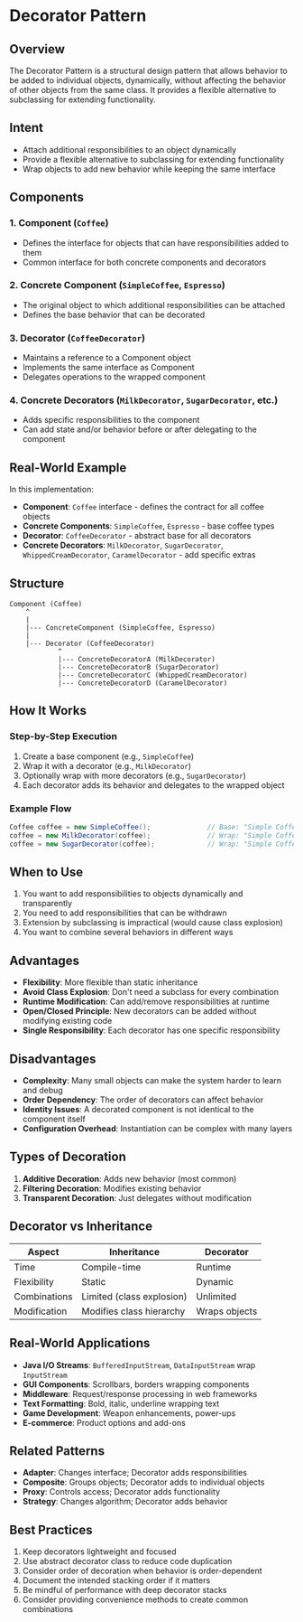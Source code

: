# Decorator Pattern

## Overview
The Decorator Pattern is a structural design pattern that allows behavior to be added to individual objects, dynamically, without affecting the behavior of other objects from the same class. It provides a flexible alternative to subclassing for extending functionality.

## Intent
- Attach additional responsibilities to an object dynamically
- Provide a flexible alternative to subclassing for extending functionality
- Wrap objects to add new behavior while keeping the same interface

## Components

### 1. Component (`Coffee`)
- Defines the interface for objects that can have responsibilities added to them
- Common interface for both concrete components and decorators

### 2. Concrete Component (`SimpleCoffee`, `Espresso`)
- The original object to which additional responsibilities can be attached
- Defines the base behavior that can be decorated

### 3. Decorator (`CoffeeDecorator`)
- Maintains a reference to a Component object
- Implements the same interface as Component
- Delegates operations to the wrapped component

### 4. Concrete Decorators (`MilkDecorator`, `SugarDecorator`, etc.)
- Adds specific responsibilities to the component
- Can add state and/or behavior before or after delegating to the component

## Real-World Example
In this implementation:
- **Component**: `Coffee` interface - defines the contract for all coffee objects
- **Concrete Components**: `SimpleCoffee`, `Espresso` - base coffee types
- **Decorator**: `CoffeeDecorator` - abstract base for all decorators
- **Concrete Decorators**: `MilkDecorator`, `SugarDecorator`, `WhippedCreamDecorator`, `CaramelDecorator` - add specific extras

## Structure
```
Component (Coffee)
    ^
    |
    |--- ConcreteComponent (SimpleCoffee, Espresso)
    |
    |--- Decorator (CoffeeDecorator)
            ^
            |--- ConcreteDecoratorA (MilkDecorator)
            |--- ConcreteDecoratorB (SugarDecorator)
            |--- ConcreteDecoratorC (WhippedCreamDecorator)
            |--- ConcreteDecoratorD (CaramelDecorator)
```

## How It Works

### Step-by-Step Execution
1. Create a base component (e.g., `SimpleCoffee`)
2. Wrap it with a decorator (e.g., `MilkDecorator`)
3. Optionally wrap with more decorators (e.g., `SugarDecorator`)
4. Each decorator adds its behavior and delegates to the wrapped object

### Example Flow
```java
Coffee coffee = new SimpleCoffee();              // Base: "Simple Coffee" ($2.00)
coffee = new MilkDecorator(coffee);              // Wrap: "Simple Coffee, with Milk" ($2.50)
coffee = new SugarDecorator(coffee);             // Wrap: "Simple Coffee, with Milk, with Sugar" ($2.80)
```

## When to Use
1. You want to add responsibilities to objects dynamically and transparently
2. You need to add responsibilities that can be withdrawn
3. Extension by subclassing is impractical (would cause class explosion)
4. You want to combine several behaviors in different ways

## Advantages
- **Flexibility**: More flexible than static inheritance
- **Avoid Class Explosion**: Don't need a subclass for every combination
- **Runtime Modification**: Can add/remove responsibilities at runtime
- **Open/Closed Principle**: New decorators can be added without modifying existing code
- **Single Responsibility**: Each decorator has one specific responsibility

## Disadvantages
- **Complexity**: Many small objects can make the system harder to learn and debug
- **Order Dependency**: The order of decorators can affect behavior
- **Identity Issues**: A decorated component is not identical to the component itself
- **Configuration Overhead**: Instantiation can be complex with many layers

## Types of Decoration
1. **Additive Decoration**: Adds new behavior (most common)
2. **Filtering Decoration**: Modifies existing behavior
3. **Transparent Decoration**: Just delegates without modification

## Decorator vs Inheritance

| Aspect | Inheritance | Decorator |
|--------|-------------|-----------|
| Time | Compile-time | Runtime |
| Flexibility | Static | Dynamic |
| Combinations | Limited (class explosion) | Unlimited |
| Modification | Modifies class hierarchy | Wraps objects |

## Real-World Applications
- **Java I/O Streams**: `BufferedInputStream`, `DataInputStream` wrap `InputStream`
- **GUI Components**: Scrollbars, borders wrapping components
- **Middleware**: Request/response processing in web frameworks
- **Text Formatting**: Bold, italic, underline wrapping text
- **Game Development**: Weapon enhancements, power-ups
- **E-commerce**: Product options and add-ons

## Related Patterns
- **Adapter**: Changes interface; Decorator adds responsibilities
- **Composite**: Groups objects; Decorator adds to individual objects
- **Proxy**: Controls access; Decorator adds functionality
- **Strategy**: Changes algorithm; Decorator adds behavior

## Best Practices
1. Keep decorators lightweight and focused
2. Use abstract decorator class to reduce code duplication
3. Consider order of decoration when behavior is order-dependent
4. Document the intended stacking order if it matters
5. Be mindful of performance with deep decorator stacks
6. Consider providing convenience methods to create common combinations
